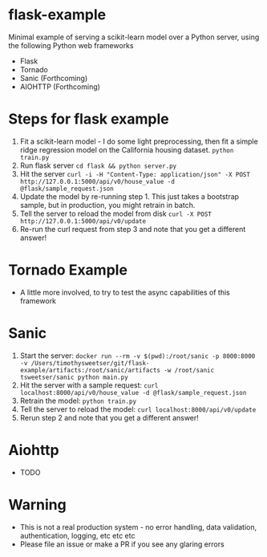 # flask-example
Minimal example of serving a scikit-learn model over a Python server, using the following Python web frameworks
* Flask
* Tornado
* Sanic (Forthcoming)
* AIOHTTP (Forthcoming)

# Steps for flask example
1. Fit a scikit-learn model - I do some light preprocessing, then fit a simple ridge regression model on the California housing dataset.
`python train.py`
2. Run flask server `cd flask && python server.py`
3. Hit the server `curl -i -H "Content-Type: application/json" -X POST http://127.0.0.1:5000/api/v0/house_value -d @flask/sample_request.json`
4. Update the model by re-running step 1. This just takes a bootstrap sample, but in production, you might retrain in batch.
5. Tell the server to reload the model from disk
`curl -X POST http://127.0.0.1:5000/api/v0/update`
6. Re-run the curl request from step 3 and note that you get a different answer!

# Tornado Example
* A little more involved, to try to test the async capabilities of this framework

# Sanic
1. Start the server: `docker run --rm -v $(pwd):/root/sanic -p 8000:8000 -v /Users/timothysweetser/git/flask-example/artifacts:/root/sanic/artifacts -w /root/sanic tsweetser/sanic python main.py`
2. Hit the server with a sample request: `curl localhost:8000/api/v0/house_value -d @flask/sample_request.json`
3. Retrain the model: `python train.py`
4. Tell the server to reload the model: `curl localhost:8000/api/v0/update`
5. Rerun step 2 and note that you get a different answer!


# Aiohttp
* TODO

# Warning
* This is not a real production system - no error handling, data validation, authentication, logging, etc etc etc
* Please file an issue or make a PR if you see any glaring errors

